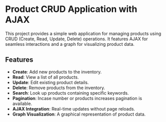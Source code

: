 # Product CRUD Application with AJAX  
This project provides a simple web application for managing products using CRUD (Create, Read, Update, Delete) operations. It features AJAX for seamless interactions and a graph for visualizing product data.  

## Features

- **Create**: Add new products to the inventory.
- **Read**: View a list of all products.
- **Update**: Edit existing product details.
- **Delete**: Remove products from the inventory.
- **Search**: Look up products containing specific keywords.
- **Pagination**: Incase number or products increases pagination is available.
- **AJAX Integration**: Real-time updates without page reloads.
- **Graph Visualization**: A graphical representation of product data.
